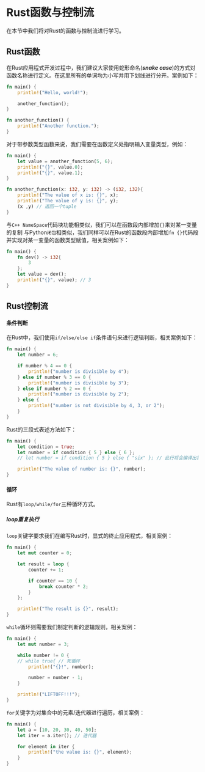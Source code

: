 # Rust函数与控制流
在本节中我们将对Rust的函数与控制流进行学习。
## Rust函数
在Rust应用程式开发过程中，我们建议大家使用蛇形命名(***snake case***)的方式对函数名称进行定义。在这里所有的单词均为小写并用下划线进行分开。案例如下：
```rust
fn main() {
    println!("Hello, world!");

    another_function();
}

fn another_function() {
    println!("Another function.");
}
```
对于带参数类型函数来说，我们需要在函数定义处指明输入变量类型，例如：
```rust
fn main() {
    let value = another_function(5, 6);
    println!("{}", value.0);
    println!("{}", value.1);
}

fn another_function(x: i32, y: i32) -> (i32, i32){
    println!("The value of x is: {}", x);
    println!("The value of y is: {}", y);
    (x ,y) // 返回一个tuple
}
```
与`C++ NameSpace`代码块功能相类似，我们可以在函数段内部增加`{}`来对某一变量的复制
与Python`闭包`相类似，我们同样可以在Rust的函数段内部增加`fn {}`代码段并实现对某一变量的函数类型赋值，相关案例如下：
```rust
fn main() {
    fn dev() -> i32{
        3
    };
    let value = dev();
    println!("{}", value); // 3
}
```
## Rust控制流
#### 条件判断
在Rust中，我们使用`if/else/else if`条件语句来进行逻辑判断，相关案例如下：
```rust
fn main() {
    let number = 6;

    if number % 4 == 0 {
        println!("number is divisible by 4");
    } else if number % 3 == 0 {
        println!("number is divisible by 3");
    } else if number % 2 == 0 {
        println!("number is divisible by 2");
    } else {
        println!("number is not divisible by 4, 3, or 2");
    }
}
```
Rust的三段式表述方法如下：
```rust
fn main() {
    let condition = true;
    let number = if condition { 5 } else { 6 };
    // let number = if condition { 5 } else { "six" }; // 此行将会编译出错！因为变量必须是相同类型

    println!("The value of number is: {}", number);
}
```
#### 循环
Rust有`loop/while/for`三种循环方式。
##### loop重复执行
`loop`关键字要求我们在编写Rust时，显式的终止应用程式，相关案例：
```rust
fn main() {
    let mut counter = 0;

    let result = loop {
        counter += 1;

        if counter == 10 {
            break counter * 2;
        }
    };

    println!("The result is {}", result);
}
```
`while`循环则需要我们制定判断的逻辑规则，相关案例：
```rust
fn main() {
    let mut number = 3;

    while number != 0 {
    // while true{ // 死循环
        println!("{}!", number);

        number = number - 1;
    }

    println!("LIFTOFF!!!");
}
```
`for`关键字为对集合中的元素/迭代器进行遍历，相关案例：
```rust
fn main() {
    let a = [10, 20, 30, 40, 50];
    let iter = a.iter(); // 迭代器

    for element in iter {
        println!("the value is: {}", element);
    }
}
```